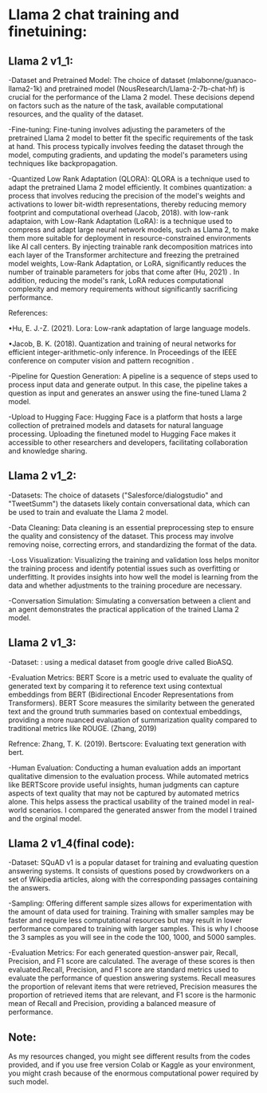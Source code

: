 # Llama 2 chat training and finetuining:

## Llama 2 v1_1:
-Dataset and Pretrained Model: The choice of dataset (mlabonne/guanaco-llama2-1k) and pretrained model (NousResearch/Llama-2-7b-chat-hf) is crucial for the performance of the Llama 2 model. These decisions depend on factors such as the nature of the task, available computational resources, and the quality of the dataset.

-Fine-tuning: Fine-tuning involves adjusting the parameters of the pretrained Llama 2 model to better fit the specific requirements of the task at hand. This process typically involves feeding the dataset through the model, computing gradients, and updating the model's parameters using techniques like backpropagation.

-Quantized Low Rank Adaptation (QLORA): QLORA is a technique used to adapt the pretrained Llama 2 model efficiently. It combines quantization: a process that involves reducing the precision of the model's weights and activations to lower bit-width representations, thereby reducing memory footprint and computational overhead (Jacob, 2018). with low-rank adaptaion, 
with Low-Rank Adaptation (LoRA): is a technique used to compress and adapt large neural network models, such as Llama 2, to make them more suitable for deployment in resource-constrained environments like AI call centers. By injecting trainable rank decomposition matrices into each layer of the Transformer architecture and freezing the pretrained model weights, Low-Rank Adaptation, or LoRA, significantly reduces the number of trainable parameters for jobs that come after (Hu, 2021) . In addition, reducing the model's rank, LoRA reduces computational complexity and memory requirements without significantly sacrificing performance.

References: 

•Hu, E. J.-Z. (2021). Lora: Low-rank adaptation of large language models.

•Jacob, B. K. (2018). Quantization and training of neural networks for efficient integer-arithmetic-only inference. In Proceedings of the IEEE conference on computer vision and pattern recognition .


-Pipeline for Question Generation: A pipeline is a sequence of steps used to process input data and generate output. In this case, the pipeline takes a question as input and generates an answer using the fine-tuned Llama 2 model.

-Upload to Hugging Face: Hugging Face is a platform that hosts a large collection of pretrained models and datasets for natural language processing. Uploading the finetuned model to Hugging Face makes it accessible to other researchers and developers, facilitating collaboration and knowledge sharing.

## Llama 2 v1_2:
-Datasets: The choice of datasets ("Salesforce/dialogstudio" and "TweetSumm") the datasets likely contain conversational data, which can be used to train and evaluate the Llama 2 model.

-Data Cleaning: Data cleaning is an essential preprocessing step to ensure the quality and consistency of the dataset. This process may involve removing noise, correcting errors, and standardizing the format of the data.

-Loss Visualization: Visualizing the training and validation loss helps monitor the training process and identify potential issues such as overfitting or underfitting. It provides insights into how well the model is learning from the data and whether adjustments to the training procedure are necessary.

-Conversation Simulation: Simulating a conversation between a client and an agent demonstrates the practical application of the trained Llama 2 model. 

## Llama 2 v1_3:
-Dataset: : using a medical dataset from google drive called BioASQ.

-Evaluation Metrics: BERT Score is a metric used to evaluate the quality of generated text by comparing it to reference text using contextual embeddings from BERT (Bidirectional Encoder Representations from Transformers). BERT Score measures the similarity between the generated text and the ground truth summaries based on contextual embeddings, providing a more nuanced evaluation of summarization quality compared to traditional metrics like ROUGE. (Zhang, 2019)

Refrence: Zhang, T. K. (2019). Bertscore: Evaluating text generation with bert.

-Human Evaluation: Conducting a human evaluation adds an important qualitative dimension to the evaluation process. While automated metrics like BERTScore provide useful insights, human judgments can capture aspects of text quality that may not be captured by automated metrics alone. This helps assess the practical usability of the trained model in real-world scenarios. I compared the generated answer from the model I trained and the orginal model.


## Llama 2 v1_4(final code):
-Dataset: SQuAD v1 is a popular dataset for training and evaluating question answering systems. It consists of questions posed by crowdworkers on a set of Wikipedia articles, along with the corresponding passages containing the answers.

-Sampling: Offering different sample sizes allows for experimentation with the amount of data used for training. Training with smaller samples may be faster and require less computational resources but may result in lower performance compared to training with larger samples. This is why I choose the 3 samples as you will see in the code the 100, 1000, and 5000 samples.

-Evaluation Metrics: For each generated question-answer pair, Recall, Precision, and F1 score are calculated. The average of these scores is then evaluated.Recall, Precision, and F1 score are standard metrics used to evaluate the performance of question answering systems. Recall measures the proportion of relevant items that were retrieved, Precision measures the proportion of retrieved items that are relevant, and F1 score is the harmonic mean of Recall and Precision, providing a balanced measure of performance.

## Note:
As my resources changed, you might see different results from the codes provided, and if you use free version Colab or Kaggle as your environment, you might crash because of the enormous computational power required by such model.

